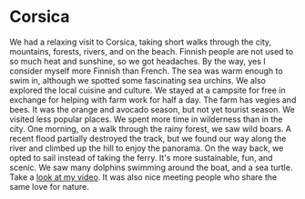 # Corsica

We had a relaxing visit to Corsica, taking short walks through the city, mountains, forests, rivers, and on the beach. Finnish people are not used to so much heat and sunshine, so we got headaches. By the way, yes I consider myself more Finnish than French. The sea was warm enough to swim in, although we spotted some fascinating sea urchins. We also explored the local cuisine and culture. We stayed at a campsite for free in exchange for helping with farm work for half a day. The farm has vegies and bees. It was the orange and avocado season, but not yet tourist season. We visited less popular places. We spent more time in wilderness than in the city. One morning, on a walk through the rainy forest, we saw wild boars. A recent flood partially destroyed the track, but we found our way along the river and climbed up the hill to enjoy the panorama. On the way back, we opted to sail instead of taking the ferry. It's more sustainable, fun, and scenic. We saw many dolphins swimming around the boat, and a sea turtle. Take a [look at my video](https://lone.earth/w/8vjtaGgEQNj7YNgq5ACgbj). It was also nice meeting people who share the same love for nature.
